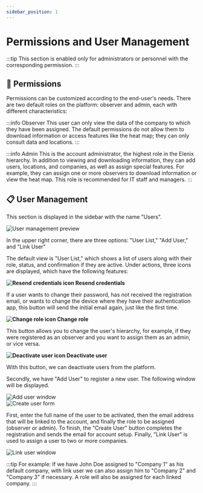```yaml
---
sidebar_position: 1
---
```


# Permissions and User Management

:::tip
This section is enabled only for administrators or personnel with the corresponding permission.
:::

## 🚫 Permissions

Permissions can be customized according to the end-user's needs. There are two default roles on the platform: observer and admin, each with different characteristics:

:::info Observer
This user can only view the data of the company to which they have been assigned. The default permissions do not allow them to download information or access features like the heat map; they can only consult data and locations.
:::

:::info Admin
This is the account administrator, the highest role in the Elenix hierarchy. In addition to viewing and downloading information, they can add users, locations, and companies, as well as assign special features. For example, they can assign one or more observers to download information or view the heat map. This role is recommended for IT staff and managers.
:::

## 📋 User Management

This section is displayed in the sidebar with the name "Users".

<div className="doc-image-container">
  <img src={require('./img/gestion-usuarios.jpg').default} alt="User management preview" className="doc-image doc-image-large" />
</div>

In the upper right corner, there are three options: "User List," "Add User," and "Link User"

The default view is "User List," which shows a list of users along with their role, status, and confirmation if they are active. Under actions, three icons are displayed, which have the following features:

<div className="callout callout-info">
  <strong><img src={require('./img/reenviar-logo.jpg').default} alt="Resend credentials icon" style={{height: '2.5em', verticalAlign: 'middle', margin: '0 0.2em', borderRadius: '8px'}} /> Resend credentials</strong>

If a user wants to change their password, has not received the registration email, or wants to change the device where they have their authentication app, this button will send the initial email again, just like the first time.

</div>

<div className="callout callout-info">
  <strong><img src={require('./img/cambiar-rol-logo.jpg').default} alt="Change role icon" style={{height: '2.5em', verticalAlign: 'middle', margin: '0 0.2em', borderRadius: '8px'}} /> Change role</strong>

This button allows you to change the user's hierarchy, for example, if they were registered as an observer and you want to assign them as an admin, or vice versa.

</div>

<div className="callout callout-info">
  <strong><img src={require('./img/desactivar-usuario-logo.jpg').default} alt="Deactivate user icon" style={{height: '2.5em', verticalAlign: 'middle', margin: '0 0.2em', borderRadius: '8px'}} /> Deactivate user</strong>

With this button, we can deactivate users from the platform.

</div>

Secondly, we have "Add User" to register a new user. The following window will be displayed.

<div className="doc-image-container">
  <img src={require('./img/agregar-usuario.jpg').default} alt="Add user window" className="doc-image doc-image-small" />
</div>

<div className="doc-image-container">
  <img src={require('./img/crear-usuario.jpg').default} alt="Create user form" className="doc-image doc-image-small" />
</div>

First, enter the full name of the user to be activated, then the email address that will be linked to the account, and finally the role to be assigned (observer or admin). To finish, the "Create User" button completes the registration and sends the email for account setup.
Finally, "Link User" is used to assign a user to two or more companies.

<div className="doc-image-container">
  <img src={require('./img/vincular-usuario.jpg').default} alt="Link user window" className="doc-image doc-image-small" />
</div>

:::tip For example:
If we have John Doe assigned to "Company 1" as his default company, with link user we can also assign him to "Company 2" and "Company 3" if necessary. A role will also be assigned for each linked company.
:::
